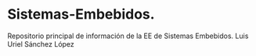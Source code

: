 # Sistemas-Embebidos.
Repositorio principal de información de la EE de Sistemas Embebidos.
Luis Uriel Sánchez López